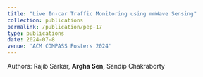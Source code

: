 ```yaml
---
title: "Live In-car Traffic Monitoring using mmWave Sensing"
collection: publications
permalink: /publication/pep-17
type: publications
date: 2024-07-8
venue: 'ACM COMPASS Posters 2024'
---
```


Authors: Rajib Sarkar, <b>Argha Sen</b>, Sandip Chakraborty <br>

